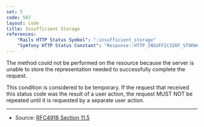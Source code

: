```yaml
---
set: 5
code: 507
layout: code
title: Insufficient Storage
references:
    "Rails HTTP Status Symbol": ":insufficient_storage"
    "Symfony HTTP Status Constant": "Response::HTTP_INSUFFICIENT_STORAGE"
---
```


The method could not be performed on the resource because the server is
unable to store the representation needed to successfully complete the
request.

This condition is considered to be temporary. If the request that
received this status code was the result of a user action, the request
MUST NOT be repeated until it is requested by a separate user action.

---

* Source: [RFC4918 Section 11.5][1]

[1]: <http://tools.ietf.org/html/rfc4918#section-11.5>
